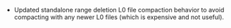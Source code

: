 * Updated standalone range deletion L0 file compaction behavior to avoid compacting with any newer L0 files (which is expensive and not useful).
